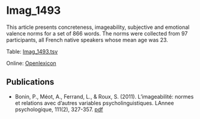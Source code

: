# Imag_1493 #

This article presents concreteness, imageability, subjective and emotional valence norms for a set of 866 words. The norms were collected from 97 participants, all French native speakers whose mean age was 23. 

Table: [Imag_1493.tsv](http://www.lexique.org/databases/Bonin_2011_Imag_1493/Imag_1493.tsv)

Online: [Openlexicon](http://chrplr.github.io/openlexicon)

## Publications ##

* Bonin, P., Méot, A., Ferrand, L., & Roux, S. (2011). L’imageabilité: normes et relations avec d’autres variables psycholinguistiques. LAnnee psychologique, 111(2), 327-357. [pdf](http://www.lexique.org/databases/Bonin_2011_Imag_1493/Imag_1493.pdf)
